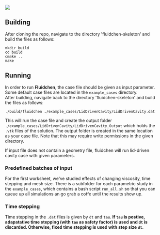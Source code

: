 ![](FluidchenLogo.png)

## Building
After cloning the repo, navigate to the directory 'fluidchen-skeleton' and build the files as follows:
```shell
mkdir build
cd build
cmake ..
make
```

## Running

In order to run **Fluidchen**, the case file should be given as input parameter. Some default case files are located in the `example_cases` directory.  
After building, navigate back to the directory 'fluidchen-skeleton' and build the files as follows:

```shell
./build/fluidchen ./example_cases/LidDrivenCavity/LidDrivenCavity.dat
```

This will run the case file and create the output folder `./example_cases/LidDrivenCavity/LidDrivenCavity_Output` which holds the `.vtk` files of the solution. The output folder is created in the same location as your case file. Note that this may require write permissions in the given directory.

If input file does not contain a geometry file, fluidchen will run lid-driven cavity case with given parameters.

### Predefined batches of input

For the first worksheet, we've studied effects of changing viscosity, time stepping and mesh size. There is a subfolder for each parametric study in the `example_cases`, which contains a bash script `run_all.sh` so that you can queue up all simulations an go grab a coffe until the results show up.

### Time stepping

Time stepping in the `.dat` files is given by `dt` and `tau`. **If `tau` is postive, adapatative time stepping (with `tau` as safety factor) is used and `dt` is discarded. Otherwise, fixed time stepping is used with step size `dt`.**
